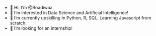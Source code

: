 - 👋 Hi, I’m @Boadiwaa
- 👀 I’m interested in Data Science and Artificial Intelligence!
- 🌱 I’m currently upskilling in Python, R, SQL. Learning Javascript from scratch.
- 💞️ I’m looking for an internship!
 
<!---
Boadiwaa/Boadiwaa is a ✨ special ✨ repository because its `README.md` (this file) appears on your GitHub profile.
You can click the Preview link to take a look at your changes.
--->

